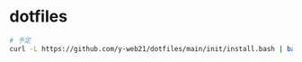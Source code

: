 # dotfiles

```bash
# 予定
curl -L https://github.com/y-web21/dotfiles/main/init/install.bash | bash
```
